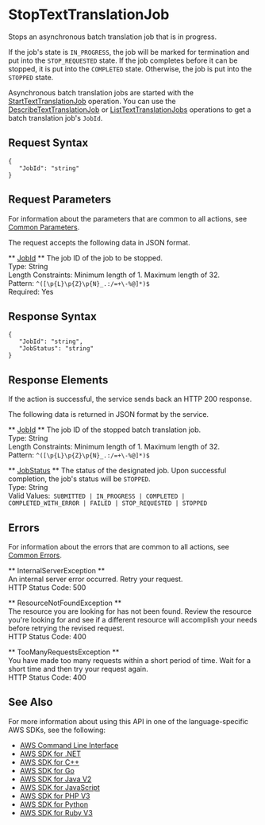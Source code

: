 # StopTextTranslationJob<a name="API_StopTextTranslationJob"></a>

Stops an asynchronous batch translation job that is in progress\.

If the job's state is `IN_PROGRESS`, the job will be marked for termination and put into the `STOP_REQUESTED` state\. If the job completes before it can be stopped, it is put into the `COMPLETED` state\. Otherwise, the job is put into the `STOPPED` state\.

Asynchronous batch translation jobs are started with the [StartTextTranslationJob](API_StartTextTranslationJob.md) operation\. You can use the [DescribeTextTranslationJob](API_DescribeTextTranslationJob.md) or [ListTextTranslationJobs](API_ListTextTranslationJobs.md) operations to get a batch translation job's `JobId`\.

## Request Syntax<a name="API_StopTextTranslationJob_RequestSyntax"></a>

```
{
   "JobId": "string"
}
```

## Request Parameters<a name="API_StopTextTranslationJob_RequestParameters"></a>

For information about the parameters that are common to all actions, see [Common Parameters](CommonParameters.md)\.

The request accepts the following data in JSON format\.

 ** [JobId](#API_StopTextTranslationJob_RequestSyntax) **   <a name="Translate-StopTextTranslationJob-request-JobId"></a>
The job ID of the job to be stopped\.  
Type: String  
Length Constraints: Minimum length of 1\. Maximum length of 32\.  
Pattern: `^([\p{L}\p{Z}\p{N}_.:/=+\-%@]*)$`   
Required: Yes

## Response Syntax<a name="API_StopTextTranslationJob_ResponseSyntax"></a>

```
{
   "JobId": "string",
   "JobStatus": "string"
}
```

## Response Elements<a name="API_StopTextTranslationJob_ResponseElements"></a>

If the action is successful, the service sends back an HTTP 200 response\.

The following data is returned in JSON format by the service\.

 ** [JobId](#API_StopTextTranslationJob_ResponseSyntax) **   <a name="Translate-StopTextTranslationJob-response-JobId"></a>
The job ID of the stopped batch translation job\.  
Type: String  
Length Constraints: Minimum length of 1\. Maximum length of 32\.  
Pattern: `^([\p{L}\p{Z}\p{N}_.:/=+\-%@]*)$` 

 ** [JobStatus](#API_StopTextTranslationJob_ResponseSyntax) **   <a name="Translate-StopTextTranslationJob-response-JobStatus"></a>
The status of the designated job\. Upon successful completion, the job's status will be `STOPPED`\.  
Type: String  
Valid Values:` SUBMITTED | IN_PROGRESS | COMPLETED | COMPLETED_WITH_ERROR | FAILED | STOP_REQUESTED | STOPPED` 

## Errors<a name="API_StopTextTranslationJob_Errors"></a>

For information about the errors that are common to all actions, see [Common Errors](CommonErrors.md)\.

 ** InternalServerException **   
An internal server error occurred\. Retry your request\.  
HTTP Status Code: 500

 ** ResourceNotFoundException **   
The resource you are looking for has not been found\. Review the resource you're looking for and see if a different resource will accomplish your needs before retrying the revised request\.  
HTTP Status Code: 400

 ** TooManyRequestsException **   
 You have made too many requests within a short period of time\. Wait for a short time and then try your request again\.  
HTTP Status Code: 400

## See Also<a name="API_StopTextTranslationJob_SeeAlso"></a>

For more information about using this API in one of the language\-specific AWS SDKs, see the following:
+  [AWS Command Line Interface](https://docs.aws.amazon.com/goto/aws-cli/translate-2017-07-01/StopTextTranslationJob) 
+  [AWS SDK for \.NET](https://docs.aws.amazon.com/goto/DotNetSDKV3/translate-2017-07-01/StopTextTranslationJob) 
+  [AWS SDK for C\+\+](https://docs.aws.amazon.com/goto/SdkForCpp/translate-2017-07-01/StopTextTranslationJob) 
+  [AWS SDK for Go](https://docs.aws.amazon.com/goto/SdkForGoV1/translate-2017-07-01/StopTextTranslationJob) 
+  [AWS SDK for Java V2](https://docs.aws.amazon.com/goto/SdkForJavaV2/translate-2017-07-01/StopTextTranslationJob) 
+  [AWS SDK for JavaScript](https://docs.aws.amazon.com/goto/AWSJavaScriptSDK/translate-2017-07-01/StopTextTranslationJob) 
+  [AWS SDK for PHP V3](https://docs.aws.amazon.com/goto/SdkForPHPV3/translate-2017-07-01/StopTextTranslationJob) 
+  [AWS SDK for Python](https://docs.aws.amazon.com/goto/boto3/translate-2017-07-01/StopTextTranslationJob) 
+  [AWS SDK for Ruby V3](https://docs.aws.amazon.com/goto/SdkForRubyV3/translate-2017-07-01/StopTextTranslationJob) 